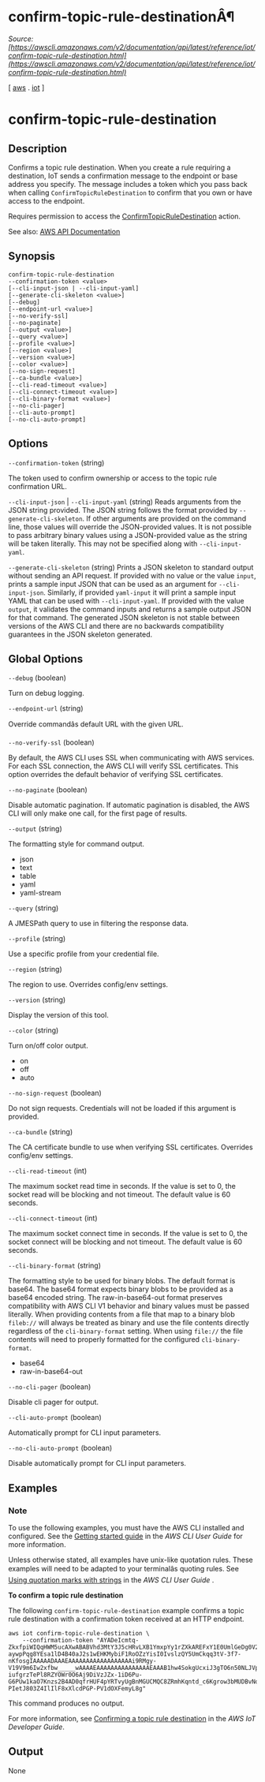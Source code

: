 # confirm-topic-rule-destinationÂ¶

*Source: [https://awscli.amazonaws.com/v2/documentation/api/latest/reference/iot/confirm-topic-rule-destination.html](https://awscli.amazonaws.com/v2/documentation/api/latest/reference/iot/confirm-topic-rule-destination.html)*

[ [aws](https://awscli.amazonaws.com/v2/documentation/api/latest/reference/index.html#cli-aws) . [iot](https://awscli.amazonaws.com/v2/documentation/api/latest/reference/iot/index.html#cli-aws-iot) ]

# confirm-topic-rule-destination

## Description

Confirms a topic rule destination. When you create a rule requiring a destination, IoT sends a confirmation message to the endpoint or base address you specify. The message includes a token which you pass back when calling `ConfirmTopicRuleDestination` to confirm that you own or have access to the endpoint.

Requires permission to access the [ConfirmTopicRuleDestination](https://docs.aws.amazon.com/service-authorization/latest/reference/list_awsiot.html#awsiot-actions-as-permissions) action.

See also: [AWS API Documentation](https://docs.aws.amazon.com/goto/WebAPI/iot-2015-05-28/ConfirmTopicRuleDestination)

## Synopsis

```
confirm-topic-rule-destination
--confirmation-token <value>
[--cli-input-json | --cli-input-yaml]
[--generate-cli-skeleton <value>]
[--debug]
[--endpoint-url <value>]
[--no-verify-ssl]
[--no-paginate]
[--output <value>]
[--query <value>]
[--profile <value>]
[--region <value>]
[--version <value>]
[--color <value>]
[--no-sign-request]
[--ca-bundle <value>]
[--cli-read-timeout <value>]
[--cli-connect-timeout <value>]
[--cli-binary-format <value>]
[--no-cli-pager]
[--cli-auto-prompt]
[--no-cli-auto-prompt]
```

## Options

`--confirmation-token` (string)

The token used to confirm ownership or access to the topic rule confirmation URL.

`--cli-input-json` | `--cli-input-yaml` (string)
Reads arguments from the JSON string provided. The JSON string follows the format provided by `--generate-cli-skeleton`. If other arguments are provided on the command line, those values will override the JSON-provided values. It is not possible to pass arbitrary binary values using a JSON-provided value as the string will be taken literally. This may not be specified along with `--cli-input-yaml`.

`--generate-cli-skeleton` (string)
Prints a JSON skeleton to standard output without sending an API request. If provided with no value or the value `input`, prints a sample input JSON that can be used as an argument for `--cli-input-json`. Similarly, if provided `yaml-input` it will print a sample input YAML that can be used with `--cli-input-yaml`. If provided with the value `output`, it validates the command inputs and returns a sample output JSON for that command. The generated JSON skeleton is not stable between versions of the AWS CLI and there are no backwards compatibility guarantees in the JSON skeleton generated.

## Global Options

`--debug` (boolean)

Turn on debug logging.

`--endpoint-url` (string)

Override commandâs default URL with the given URL.

`--no-verify-ssl` (boolean)

By default, the AWS CLI uses SSL when communicating with AWS services. For each SSL connection, the AWS CLI will verify SSL certificates. This option overrides the default behavior of verifying SSL certificates.

`--no-paginate` (boolean)

Disable automatic pagination. If automatic pagination is disabled, the AWS CLI will only make one call, for the first page of results.

`--output` (string)

The formatting style for command output.

- json
- text
- table
- yaml
- yaml-stream

`--query` (string)

A JMESPath query to use in filtering the response data.

`--profile` (string)

Use a specific profile from your credential file.

`--region` (string)

The region to use. Overrides config/env settings.

`--version` (string)

Display the version of this tool.

`--color` (string)

Turn on/off color output.

- on
- off
- auto

`--no-sign-request` (boolean)

Do not sign requests. Credentials will not be loaded if this argument is provided.

`--ca-bundle` (string)

The CA certificate bundle to use when verifying SSL certificates. Overrides config/env settings.

`--cli-read-timeout` (int)

The maximum socket read time in seconds. If the value is set to 0, the socket read will be blocking and not timeout. The default value is 60 seconds.

`--cli-connect-timeout` (int)

The maximum socket connect time in seconds. If the value is set to 0, the socket connect will be blocking and not timeout. The default value is 60 seconds.

`--cli-binary-format` (string)

The formatting style to be used for binary blobs. The default format is base64. The base64 format expects binary blobs to be provided as a base64 encoded string. The raw-in-base64-out format preserves compatibility with AWS CLI V1 behavior and binary values must be passed literally. When providing contents from a file that map to a binary blob `fileb://` will always be treated as binary and use the file contents directly regardless of the `cli-binary-format` setting. When using `file://` the file contents will need to properly formatted for the configured `cli-binary-format`.

- base64
- raw-in-base64-out

`--no-cli-pager` (boolean)

Disable cli pager for output.

`--cli-auto-prompt` (boolean)

Automatically prompt for CLI input parameters.

`--no-cli-auto-prompt` (boolean)

Disable automatically prompt for CLI input parameters.

## Examples

### Note

To use the following examples, you must have the AWS CLI installed and configured. See the [Getting started guide](https://docs.aws.amazon.com/cli/latest/userguide/cli-chap-getting-started.html) in the *AWS CLI User Guide* for more information.

Unless otherwise stated, all examples have unix-like quotation rules. These examples will need to be adapted to your terminalâs quoting rules. See [Using quotation marks with strings](https://docs.aws.amazon.com/cli/latest/userguide/cli-usage-parameters-quoting-strings.html) in the *AWS CLI User Guide* .

**To confirm a topic rule destination**

The following `confirm-topic-rule-destination` example confirms a topic rule destination with a confirmation token received at an HTTP endpoint.

```
aws iot confirm-topic-rule-destination \
    --confirmation-token "AYADeIcmtq-ZkxfpiWIQqHWM5ucAXwABABVhd3MtY3J5cHRvLXB1YmxpYy1rZXkAREFxY1E0UmlGeDg0V21BZWZ1VjZtZWFRVUJJUktUYXJaN09OZlJOczJhRENSZmZYL3JHZC9PR3NNcis5T3ZlSitnQT09AAEAB2F3cy1rbXMAS2Fybjphd3M6a21zOnVzLWVhc3QtMTo5ODc5NTE4NTI0OTk6a2V5L2U4YmU3ODViLTU5NWMtNDcxYi1iOWJmLWQ2Y2I4ZjQxODlmNwC4AQIBAHhwz48UWTGWE1ua0P8U1hj27nsFzEaAdf6Hs2K_7wBheAF62zwMuk_A4dPiC6eyPGuMAAAAfjB8BgkqhkiG9w0BBwagbzBtAgEAMGgGCSqGSIb3DQEHATAeBglghkgBZQMEAS4wEQQM9vtRMpf9D3CiZ8sMAgEQgDuFd0Txy-aywpPqg8YEsa1lD4B40aJ2s1wEHKMybiF1RoOZzYisI0IvslzQY5UmCkqq3tV-3f7-nKfosgIAAAAADAAAEAAAAAAAAAAAAAAAAAAi9RMgy-V19V9m6Iw2xfbw_____wAAAAEAAAAAAAAAAAAAAAEAAAB1hw4SokgUcxiJ3gTO6n50NLJVpzyQR1UmPIj5sShqXEQGcOsWmXzpYOOx_PWyPVNsIFHApyK7Cc3g4bW8VaLVwOLkC83g6YaZAh7dFEl2-iufgrzTePl8RZYOWr0O6Aj9DiVzJZx-1iD6Pu-G6PUw1kaO7Knzs2B4AD0qfrHUF4pYRTvyUgBnMGUCMQC8ZRmhKqntd_c6Kgrow3bMUDBvNqo2qZr8Z8Jm2rzgseROlAnLgFLGpGShr99oSZkCMEd1v62NBRKX9HQXnybyF3fkg__-PIetJ803Z4IlIlF8xXlcdPGP-PV1dOXFemyL8g"
```

This command produces no output.

For more information, see [Confirming a topic rule destination](https://docs.aws.amazon.com/iot/latest/developerguide/rule-destination.html#confirm-destination) in the *AWS IoT Developer Guide*.

## Output

None